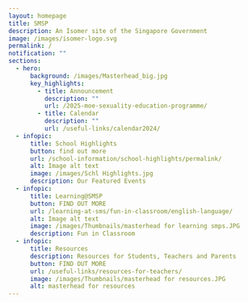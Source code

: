 ```yaml
---
layout: homepage
title: SMSP
description: An Isomer site of the Singapore Government
image: /images/isomer-logo.svg
permalink: /
notification: ""
sections:
  - hero:
      background: /images/Masterhead_big.jpg
      key_highlights:
        - title: Announcement
          description: ""
          url: /2025-moe-sexuality-education-programme/
        - title: Calendar
          description: ""
          url: /useful-links/calendar2024/
  - infopic:
      title: School Highlights
      button: find out more
      url: /school-information/school-highlights/permalink/
      alt: Image alt text
      image: /images/Schl Highlights.jpg
      description: Our Featured Events
  - infopic:
      title: Learning@SMSP
      button: FIND OUT MORE
      url: /learning-at-sms/fun-in-classroom/english-language/
      alt: Image alt text
      image: /images/Thumbnails/masterhead for learning smps.JPG
      description: Fun in Classroom
  - infopic:
      title: Resources
      description: Resources for Students, Teachers and Parents
      button: FIND OUT MORE
      url: /useful-links/resources-for-teachers/
      image: /images/Thumbnails/masterhead for resources.JPG
      alt: masterhead for resources
---
```

